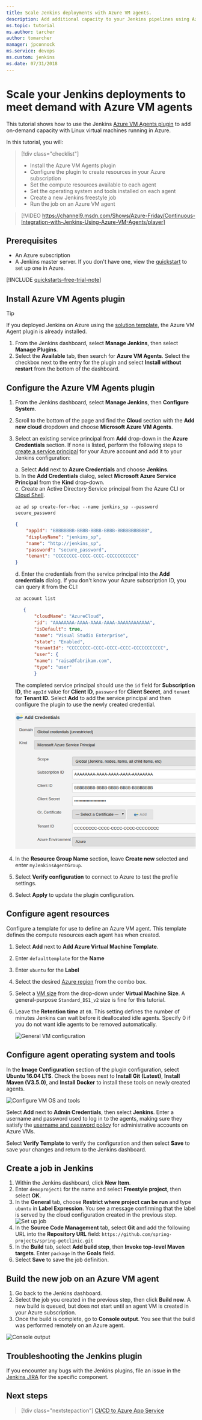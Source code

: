```yaml
---
title: Scale Jenkins deployments with Azure VM agents. 
description: Add additional capacity to your Jenkins pipelines using Azure virtual machines with the Jenkins Azure VM Agent plug-in.
ms.topic: tutorial
ms.author: tarcher
author: tomarcher
manager: jpconnock
ms.service: devops
ms.custom: jenkins
ms.date: 07/31/2018
---
```


# Scale your Jenkins deployments to meet demand with Azure VM agents

This tutorial shows how to use the Jenkins [Azure VM Agents plugin](https://plugins.jenkins.io/azure-vm-agents) to add on-demand capacity with Linux virtual machines running in Azure.

In this tutorial, you will:

> [!div class="checklist"]
> * Install the Azure VM Agents plugin
> * Configure the plugin to create resources in your Azure subscription
> * Set the compute resources available to each agent
> * Set the operating system and tools installed on each agent
> * Create a new Jenkins freestyle job
> * Run the job on an Azure VM agent

> [!VIDEO https://channel9.msdn.com/Shows/Azure-Friday/Continuous-Integration-with-Jenkins-Using-Azure-VM-Agents/player]

## Prerequisites

* An Azure subscription
* A Jenkins master server. If you don't have one, view the [quickstart](install-jenkins-solution-template.md) to set up one in Azure.

[!INCLUDE [quickstarts-free-trial-note](../../includes/quickstarts-free-trial-note.md)]

## Install Azure VM Agents plugin

> [!TIP]
> If you deployed Jenkins on Azure using the [solution template](install-jenkins-solution-template.md), the Azure VM Agent plugin is already installed.

1. From the Jenkins dashboard, select **Manage Jenkins**, then select **Manage Plugins**.
1. Select the **Available** tab, then search for **Azure VM Agents**. Select the checkbox next to the entry for the plugin and select **Install without restart** from the bottom of the dashboard.

## Configure the Azure VM Agents plugin

1. From the Jenkins dashboard, select **Manage Jenkins**, then **Configure System**.
1. Scroll to the bottom of the page and find the **Cloud** section with the  **Add new cloud** dropdown and choose **Microsoft Azure VM Agents**.
1. Select an existing service principal from **Add** drop-down in the **Azure Credentials** section. If none is listed, perform the following steps to [create a service principal](/cli/azure/create-an-azure-service-principal-azure-cli?toc=%2fazure%2fazure-resource-manager) for your Azure account and add it to your Jenkins configuration:   

    a. Select **Add** next to **Azure Credentials** and choose **Jenkins**.   
    b. In the **Add Credentials** dialog, select **Microsoft Azure Service Principal** from the **Kind** drop-down.   
    c. Create an Active Directory Service principal from the Azure CLI or [Cloud Shell](/azure/cloud-shell/overview).
    
    ```azurecli-interactive
    az ad sp create-for-rbac --name jenkins_sp --password secure_password
    ```

    ```json
    {
        "appId": "BBBBBBBB-BBBB-BBBB-BBBB-BBBBBBBBBBB",
        "displayName": "jenkins_sp",
        "name": "http://jenkins_sp",
        "password": "secure_password",
        "tenant": "CCCCCCCC-CCCC-CCCC-CCCCCCCCCCC"
    }
    ```
    d. Enter the credentials from the service principal into the **Add credentials** dialog. If you don't know your Azure subscription ID, you can query it from the CLI:
     
     ```azurecli-interactive
     az account list
     ```

     ```json
        {
            "cloudName": "AzureCloud",
            "id": "AAAAAAAA-AAAA-AAAA-AAAA-AAAAAAAAAAAA",
            "isDefault": true,
            "name": "Visual Studio Enterprise",
            "state": "Enabled",
            "tenantId": "CCCCCCCC-CCCC-CCCC-CCCC-CCCCCCCCCCC",
            "user": {
            "name": "raisa@fabrikam.com",
            "type": "user"
            }
     ```

    The completed service principal should use the `id` field for **Subscription ID**, the `appId` value for **Client ID**, `password` for **Client Secret**, and `tenant` for **Tenant ID**. Select **Add** to add the service principal and then configure the plugin to use the newly created credential.

    ![Configure Azure Service Principal](./media/jenkins-azure-vm-agents/new-service-principal.png)

    

1. In the **Resource Group Name** section, leave **Create new** selected and enter `myJenkinsAgentGroup`.
1. Select **Verify configuration** to connect to Azure to test the profile settings.
1. Select **Apply** to update the plugin configuration.

## Configure agent resources

Configure a template for use to define an Azure VM agent. This template defines the compute resources each agent has when created.

1. Select **Add** next to **Add Azure Virtual Machine Template**.
1. Enter `defaulttemplate` for the **Name**
1. Enter `ubuntu` for the **Label**
1. Select the desired [Azure region](https://azure.microsoft.com/regions/?ref=microsoft.com&utm_source=microsoft.com&utm_medium=docs&utm_campaign=visualstudio) from the combo box.
1. Select a [VM size](/azure/virtual-machines/linux/sizes) from the drop-down under **Virtual Machine Size**. A general-purpose `Standard_DS1_v2` size is fine for this tutorial.   
1. Leave the **Retention time** at `60`. This setting defines the number of minutes Jenkins can wait before it deallocated idle agents. Specify 0 if you do not want idle agents to be removed automatically.

   ![General VM configuration](./media/jenkins-azure-vm-agents/general-config.png)

## Configure agent operating system and tools

In the **Image Configuration** section of the plugin configuration, select **Ubuntu 16.04 LTS**. Check the boxes next to **Install Git (Latest)**, **Install Maven (V3.5.0)**, and **Install Docker** to install these tools on newly created agents.

![Configure VM OS and tools](./media/jenkins-azure-vm-agents/jenkins-os-config.png)

Select **Add** next to **Admin Credentials**, then select **Jenkins**. Enter a username and password used to log in to the agents, making sure they satisfy the [username and password policy](/azure/virtual-machines/linux/faq#what-are-the-username-requirements-when-creating-a-vm) for administrative accounts on Azure VMs.

Select **Verify Template** to verify the configuration and then select **Save** to save your changes and return to the Jenkins dashboard.

## Create a job in Jenkins

1. Within the Jenkins dashboard, click **New Item**. 
1. Enter `demoproject1` for the name and select **Freestyle project**, then select **OK**.
1. In the **General** tab, choose **Restrict where project can be run** and type `ubuntu` in **Label Expression**. You see a message confirming that the label is served by the cloud configuration created in the previous step. 
   ![Set up job](./media/jenkins-azure-vm-agents/job-config.png)
1. In the **Source Code Management** tab, select **Git** and add the following URL into the **Repository URL** field: `https://github.com/spring-projects/spring-petclinic.git`
1. In the **Build** tab, select **Add build step**, then **Invoke top-level Maven targets**. Enter `package` in the **Goals** field.
1. Select **Save** to save the job definition.

## Build the new job on an Azure VM agent

1. Go back to the Jenkins dashboard.
1. Select the job you created in the previous step, then click **Build now**. A new build is queued, but does not start until an agent VM is created in your Azure subscription.
1. Once the build is complete, go to **Console output**. You see that the build was performed remotely on an Azure agent.

![Console output](./media/jenkins-azure-vm-agents/console-output.png)

## Troubleshooting the Jenkins plugin

If you encounter any bugs with the Jenkins plugins, file an issue in the [Jenkins JIRA](https://issues.jenkins-ci.org/) for the specific component.

## Next steps

> [!div class="nextstepaction"]
> [CI/CD to Azure App Service](java-deploy-webapp-tutorial.md)